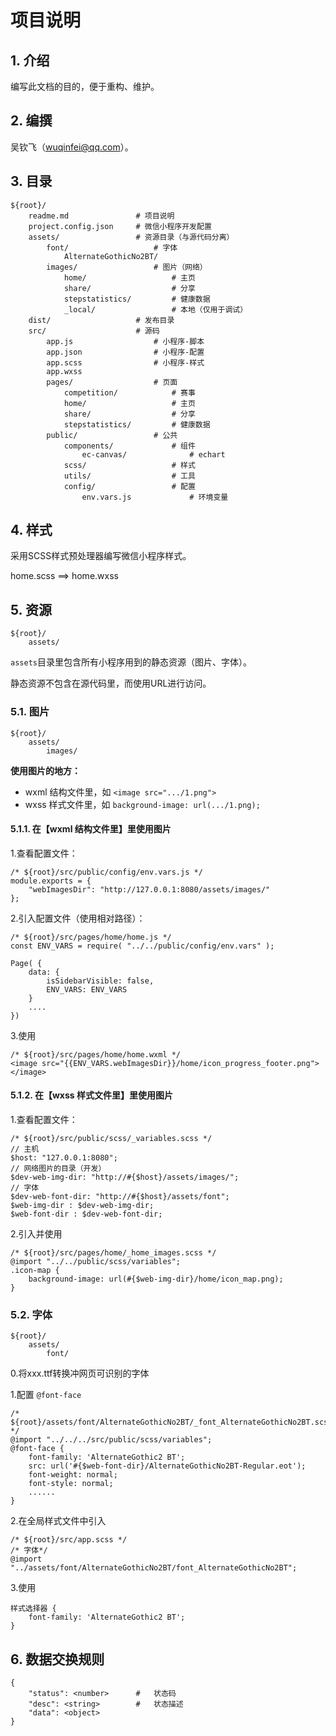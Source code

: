 #  项目说明

## 1. 介绍

编写此文档的目的，便于重构、维护。

## 2. 编撰

吴钦飞（wuqinfei@qq.com）。

## 3. 目录

    ${root}/
        readme.md               # 项目说明
        project.config.json     # 微信小程序开发配置
        assets/                 # 资源目录（与源代码分离）
            font/                   # 字体
                AlternateGothicNo2BT/   
            images/                 # 图片（网络）
                home/                   # 主页
                share/                  # 分享
                stepstatistics/         # 健康数据
                _local/                 # 本地（仅用于调试）
        dist/                   # 发布目录
        src/                    # 源码
            app.js                  # 小程序-脚本
            app.json                # 小程序-配置
            app.scss                # 小程序-样式
            app.wxss
            pages/                  # 页面
                competition/            # 赛事
                home/                   # 主页
                share/                  # 分享
                stepstatistics/         # 健康数据
            public/                 # 公共
                components/             # 组件
                    ec-canvas/              # echart
                scss/                   # 样式
                utils/                  # 工具
                config/                 # 配置
                    env.vars.js             # 环境变量

## 4. 样式

采用SCSS样式预处理器编写微信小程序样式。

home.scss ==> home.wxss

## 5. 资源

    ${root}/
        assets/

`assets`目录里包含所有小程序用到的静态资源（图片、字体）。

静态资源不包含在源代码里，而使用URL进行访问。

### 5.1. 图片

    ${root}/
        assets/
            images/

**使用图片的地方：**
 * wxml 结构文件里，如 `<image src=".../1.png">`
 * wxss 样式文件里，如 `background-image: url(.../1.png);`

#### 5.1.1. 在【wxml 结构文件里】里使用图片

1.查看配置文件：

    /* ${root}/src/public/config/env.vars.js */
    module.exports = {
        "webImagesDir": "http://127.0.0.1:8080/assets/images/"
    };

2.引入配置文件（使用相对路径）：

    /* ${root}/src/pages/home/home.js */
    const ENV_VARS = require( "../../public/config/env.vars" );

    Page( {
        data: {
            isSidebarVisible: false,
            ENV_VARS: ENV_VARS
        }
        ....
    })

3.使用

    /* ${root}/src/pages/home/home.wxml */
    <image src="{{ENV_VARS.webImagesDir}}/home/icon_progress_footer.png"></image>

#### 5.1.2. 在【wxss 样式文件里】里使用图片

1.查看配置文件：

    /* ${root}/src/public/scss/_variables.scss */
    // 主机
    $host: "127.0.0.1:8080";
    // 网络图片的目录（开发）
    $dev-web-img-dir: "http://#{$host}/assets/images/";
    // 字体
    $dev-web-font-dir: "http://#{$host}/assets/font";
    $web-img-dir : $dev-web-img-dir;
    $web-font-dir : $dev-web-font-dir;

2.引入并使用

    /* ${root}/src/pages/home/_home_images.scss */
    @import "../../public/scss/variables";
    .icon-map {
        background-image: url(#{$web-img-dir}/home/icon_map.png);
    }

### 5.2. 字体

    ${root}/
        assets/
            font/

0.将xxx.ttf转换冲网页可识别的字体

1.配置 `@font-face`

    /* ${root}/assets/font/AlternateGothicNo2BT/_font_AlternateGothicNo2BT.scss */
    @import "../../../src/public/scss/variables";
    @font-face {
        font-family: 'AlternateGothic2 BT';
        src: url('#{$web-font-dir}/AlternateGothicNo2BT-Regular.eot');
        font-weight: normal;
        font-style: normal;
        ......
    }

2.在全局样式文件中引入

    /* ${root}/src/app.scss */
    /* 字体*/
    @import "../assets/font/AlternateGothicNo2BT/font_AlternateGothicNo2BT";

3.使用

    样式选择器 {
        font-family: 'AlternateGothic2 BT';
    }




## 6. 数据交换规则

    {
        "status": <number>      #   状态码 
        "desc": <string>        #   状态描述
        "data": <object>
    }

